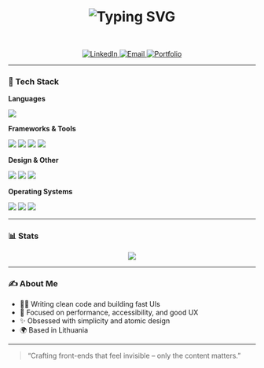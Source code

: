 <!-- Typing animation -->
<h1 align="center">
  <img src="https://readme-typing-svg.herokuapp.com?font=Fira+Code&weight=500&size=24&pause=1000&center=true&vCenter=true&width=500&lines=Hey+there%2C+I'm+Tomas+%F0%9F%91%8B;Frontend+Engineer+%7C+React+%7C+Next.js+%7C+WordPress;Pixel-perfect+UI+and+clean+code" alt="Typing SVG" />
</h1>

<br>

<p align="center">
  <a href="https://www.linkedin.com/in/antanaitis-tomas" target="_blank">
    <img src="https://img.shields.io/badge/LinkedIn-FFFFFF?style=for-the-badge&logo=linkedin&logoColor=0A66C2" alt="LinkedIn" />
  </a>
  <a href="mailto:hello@atomas.lt">
    <img src="https://img.shields.io/badge/email-FFFFFF?style=for-the-badge&logo=gmail&logoColor=EA4335" alt="Email" />
  </a>
  <a href="https://atomas.lt" target="_blank">
    <img src="https://img.shields.io/badge/Portfolio-FFFFFF?style=for-the-badge&logo=vercel&logoColor=000000" alt="Portfolio" />
  </a>
</p>

---

### 🧠 Tech Stack

**Languages**
<p>
  <img src="https://img.shields.io/badge/JavaScript-161B22?style=for-the-badge&logo=javascript&logoColor=F7DF1E" />
</p>

**Frameworks & Tools**
<p>
  <img src="https://img.shields.io/badge/React-161B22?style=for-the-badge&logo=react&logoColor=61DAFB" />
  <img src="https://img.shields.io/badge/Next.js-161B22?style=for-the-badge&logo=next.js&logoColor=ffffff" />
  <img src="https://img.shields.io/badge/SCSS-161B22?style=for-the-badge&logo=sass&logoColor=cc6699" />
  <img src="https://img.shields.io/badge/Prismic-161B22?style=for-the-badge&logo=prismic&logoColor=white" />
</p>

**Design & Other**
<p>
  <img src="https://img.shields.io/badge/Figma-161B22?style=for-the-badge&logo=figma&logoColor=F24E1E" />
  <img src="https://img.shields.io/badge/Docker-161B22?style=for-the-badge&logo=docker&logoColor=2496ED" />
  <img src="https://img.shields.io/badge/Git-161B22?style=for-the-badge&logo=git&logoColor=F05032" />
</p>

**Operating Systems**
<p>
  <img src="https://img.shields.io/badge/Linux-161B22?style=for-the-badge&logo=linux&logoColor=FCC624" />
  <img src="https://img.shields.io/badge/macOS-161B22?style=for-the-badge&logo=apple&logoColor=ffffff" />
  <img src="https://img.shields.io/badge/Windows-161B22?style=for-the-badge&logo=windows&logoColor=0078D6" />
</p>

---

### 📊 Stats

<p align="center">
  <img src="https://github-readme-stats.vercel.app/api/top-langs/?username=TomasAnta&layout=compact&theme=radical&hide_border=true" />
</p>

<!-- Optionally add contributions or streak below -->

<!--
<p align="center">
  <img src="https://github-readme-streak-stats.herokuapp.com/?user=TomasAnta&theme=radical&hide_border=true" />
</p>
-->

---

### ✍️ About Me

- 🧑‍💻 Writing clean code and building fast UIs
- 🎯 Focused on performance, accessibility, and good UX
- ✨ Obsessed with simplicity and atomic design
- 🌍 Based in Lithuania

---

> “Crafting front-ends that feel invisible – only the content matters.”

